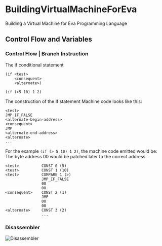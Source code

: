 # BuildingVirtualMachineForEva
Building a Virtual Machine for Eva Programming Language

## Control Flow and Variables

### Control Flow | Branch Instruction
The if conditional statement
```
(if <test> 
    <consequent>
    <alternate>)
```

`(if (>5 10) 1 2)`

The construction of the If statement Machine code looks like this:
```
<test>
JMP_IF_FALSE
<alternate-begin-address>
<consequent>
JMP
<alternate-end-address>
<alternate>
...
```
For the example `(if (> 5 10) 1 2)`, the machine code emitted would be: The byte address 00 would be patched later to the correct address.
```
<test>          CONST 0 (5)
<test>          CONST 1 (10)
<test>          COMPARE 1 (>)
                JMP_IF_FALSE
                00
                00
<consequent>    CONST 2 (1)
                JMP
                00
                00
<alternate>     CONST 3 (2)
                ...
```

### Disassembler

![Disassembler](eva-vm/Resources/SnapShots/#2%20Disassembler.png)